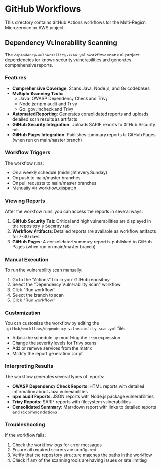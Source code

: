 # GitHub Workflows

This directory contains GitHub Actions workflows for the Multi-Region Microservice on AWS project.

## Dependency Vulnerability Scanning

The `dependency-vulnerability-scan.yml` workflow scans all project dependencies for known security vulnerabilities and generates comprehensive reports.

### Features

- **Comprehensive Coverage**: Scans Java, Node.js, and Go codebases
- **Multiple Scanning Tools**:
  - Java: OWASP Dependency Check and Trivy
  - Node.js: npm audit and Trivy
  - Go: govulncheck and Trivy
- **Automated Reporting**: Generates consolidated reports and uploads detailed scan results as artifacts
- **GitHub Security Integration**: Uploads SARIF reports to GitHub Security tab
- **GitHub Pages Integration**: Publishes summary reports to GitHub Pages (when run on main/master branch)

### Workflow Triggers

The workflow runs:
- On a weekly schedule (midnight every Sunday)
- On push to main/master branches
- On pull requests to main/master branches
- Manually via workflow_dispatch

### Viewing Reports

After the workflow runs, you can access the reports in several ways:

1. **GitHub Security Tab**: Critical and high vulnerabilities are displayed in the repository's Security tab
2. **Workflow Artifacts**: Detailed reports are available as workflow artifacts for 7-30 days
3. **GitHub Pages**: A consolidated summary report is published to GitHub Pages (when run on main/master branch)

### Manual Execution

To run the vulnerability scan manually:

1. Go to the "Actions" tab in your GitHub repository
2. Select the "Dependency Vulnerability Scan" workflow
3. Click "Run workflow"
4. Select the branch to scan
5. Click "Run workflow"

### Customization

You can customize the workflow by editing the `.github/workflows/dependency-vulnerability-scan.yml` file:

- Adjust the schedule by modifying the `cron` expression
- Change the severity levels for Trivy scans
- Add or remove services from the matrix
- Modify the report generation script

### Interpreting Results

The workflow generates several types of reports:

- **OWASP Dependency Check Reports**: HTML reports with detailed information about Java vulnerabilities
- **npm audit Reports**: JSON reports with Node.js package vulnerabilities
- **Trivy Reports**: SARIF reports with filesystem vulnerabilities
- **Consolidated Summary**: Markdown report with links to detailed reports and recommendations

### Troubleshooting

If the workflow fails:

1. Check the workflow logs for error messages
2. Ensure all required secrets are configured
3. Verify that the repository structure matches the paths in the workflow
4. Check if any of the scanning tools are having issues or rate limiting